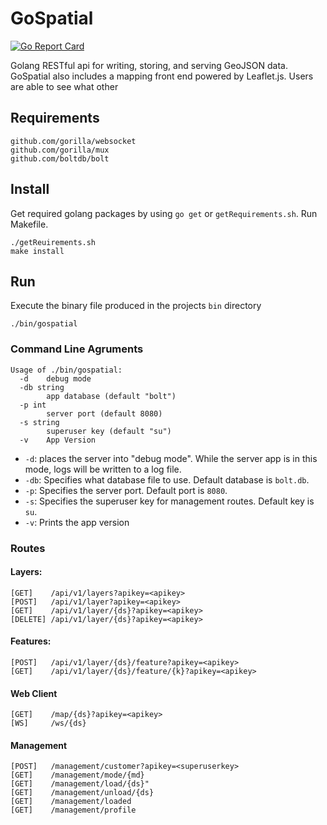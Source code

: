 # GoSpatial
[![Go Report Card](https://goreportcard.com/badge/github.com/sjsafranek/gospatial)](https://goreportcard.com/report/github.com/sjsafranek/gospatial)

Golang RESTful api for writing, storing, and serving GeoJSON data. GoSpatial also includes a mapping front end powered by Leaflet.js. Users are able to see what other 

## Requirements
	github.com/gorilla/websocket
	github.com/gorilla/mux
	github.com/boltdb/bolt

## Install
Get required golang packages by using `go get` or `getRequirements.sh`. Run Makefile.

	./getReuirements.sh
	make install

## Run
Execute the binary file produced in the projects `bin` directory

 	./bin/gospatial


### Command Line Agruments

	Usage of ./bin/gospatial:
	  -d	debug mode
	  -db string
	    	app database (default "bolt")
	  -p int
	    	server port (default 8080)
	  -s string
	    	superuser key (default "su")
	  -v	App Version

 - `-d`: places the server into "debug mode". While the server app is in this mode, logs will be written to a log file.
 - `-db`: Specifies what database file to use. Default database is `bolt.db`.
 - `-p`: Specifies the server port. Default port is `8080`.
 - `-s`: Specifies the superuser key for management routes. Default key is `su`.
 - `-v`: Prints the app version


### Routes

#### Layers:
	[GET]    /api/v1/layers?apikey=<apikey>
	[POST]   /api/v1/layer?apikey=<apikey>
	[GET]    /api/v1/layer/{ds}?apikey=<apikey>
	[DELETE] /api/v1/layer/{ds}?apikey=<apikey>

#### Features:
	[POST]   /api/v1/layer/{ds}/feature?apikey=<apikey>
	[GET]    /api/v1/layer/{ds}/feature/{k}?apikey=<apikey>

#### Web Client
	[GET]    /map/{ds}?apikey=<apikey>
	[WS]     /ws/{ds}
	
#### Management	
	[POST]   /management/customer?apikey=<superuserkey>
	[GET]    /management/mode/{md}
	[GET]    /management/load/{ds}"
	[GET]    /management/unload/{ds}
	[GET]    /management/loaded
	[GET]    /management/profile
